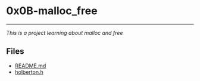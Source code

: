 # 0x0B-malloc_free

---
_This is a project learning about malloc and free_


## Files

* [README.md](./README.md)
* [holberton.h](./holberton.h)